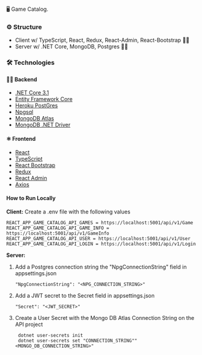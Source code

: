 
🖥  Game Catalog.

### ⚙️  Structure

-   Client w/ TypeScript, React, Redux, React-Admin, React-Bootstrap 🔧👷
-  	Server w/ .NET Core, MongoDB, Postgres  🔧👷

### 🛠  Technologies

#### 👨‍💻 Backend
-   [.NET Core 3.1](https://dotnet.microsoft.com/download)
 - [Entity Framework Core](https://docs.microsoft.com/pt-br/ef/core/)
-   [Heroku PostGres](https://www.heroku.com/postgres)
-  [Npgsql](https://www.npgsql.org/)
-   [MongoDB Atlas](https://www.mongodb.com/cloud/atlas)
 -   [MongoDB .NET Driver](https://docs.mongodb.com/drivers/csharp/)
#### ⚛️ Frontend
-   [React](https://pt-br.reactjs.org/)
-   [TypeScript](https://www.typescriptlang.org/)
-   [React Bootstrap](https://react-bootstrap.github.io/)
-   [Redux](https://redux.js.org/)
-    [React Admin](https://marmelab.com/react-admin/)
-    [Axios](https://axios-http.com/)

#### How to Run Locally
**Client:** 
Create a .env file with the following values 

    REACT_APP_GAME_CATALOG_API_GAMES = https://localhost:5001/api/v1/Game
    REACT_APP_GAME_CATALOG_API_GAME_INFO = https://localhost:5001/api/v1/GameInfo
    REACT_APP_GAME_CATALOG_API_USER = https://localhost:5001/api/v1/User
    REACT_APP_GAME_CATALOG_API_LOGIN = https://localhost:5001/api/v1/Login
    
**Server:** 

 1. Add a Postgres connection string the "NpgConnectionString" field in appsettings.json
    
        "NpgConnectionString": "<NPG_CONNECTION_STRING>"
         
 2. Add a JWT secret to the Secret field in appsettings.json

        "Secret": "<JWT_SECRET>"
        

3. Create a User Secret with the Mongo DB Atlas Connection String on the API project
        
        dotnet user-secrets init 
        dotnet user-secrets set "CONNECTION_STRING""<MONGO_DB_CONNECTION_STRING>"

